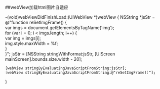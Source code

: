 ##webView加载html图片自适应

-(void)webViewDidFinishLoad:(UIWebView *)webView
{
    NSString *jsStr = @"function reSetImgFrame() { \
                       var imgs = document.getElementsByTagName('img'); \
                        for (var i = 0; i < imgs.length; i++) {\
                           var img = imgs[i];   \
                           img.style.maxWidth = %f;   \
                        } \
                   }";
    jsStr = [NSString stringWithFormat:jsStr, [UIScreen mainScreen].bounds.size.width - 20];

    [webView stringByEvaluatingJavaScriptFromString:jsStr];
    [webView stringByEvaluatingJavaScriptFromString:@"reSetImgFrame()"];
}



